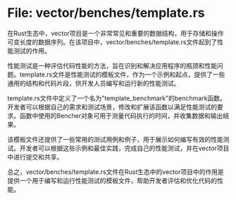 # File: vector/benches/template.rs

在Rust生态中，vector项目是一个非常常见和重要的数据结构，用于存储和操作可变长度的数据序列。在该项目中，vector/benches/template.rs文件起到了性能测试的作用。

性能测试是一种评估代码性能的方法，旨在识别和解决应用程序的瓶颈和性能问题。template.rs文件是性能测试的模板文件，作为一个示例和起点，提供了一些通用的结构和代码片段，供开发人员编写和运行新的性能测试。

template.rs文件中定义了一个名为"template_benchmark"的benchmark函数。开发者可以根据自己的需求和测试场景，修改和扩展该函数以满足性能测试的要求。函数中使用的Bencher对象可用于测量代码执行的时间，并收集数据和输出结果。

该模板文件还提供了一些常用的测试用例和例子，用于展示如何编写有效的性能测试。开发者可以根据这些示例和最佳实践，完成自己的性能测试，并在vector项目中进行提交和共享。

总之，vector/benches/template.rs文件在Rust生态中的vector项目中的作用是提供一个用于编写和运行性能测试的模板文件，帮助开发者评估和优化代码的性能。

